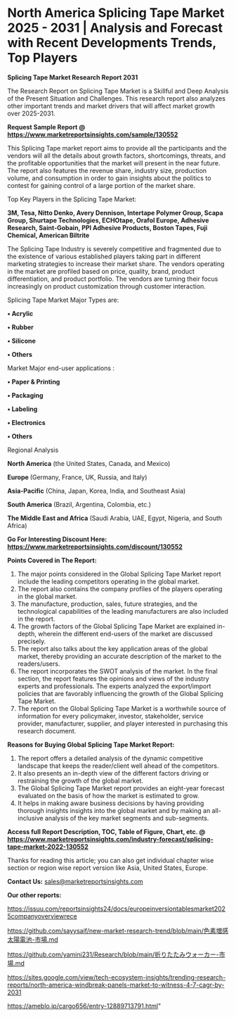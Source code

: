# North America Splicing Tape Market 2025 - 2031 | Analysis and Forecast with Recent Developments Trends, Top Players

<strong>Splicing Tape Market Research Report 2031</strong>

The Research Report on Splicing Tape Market is a Skillful and Deep Analysis of the Present Situation and Challenges. This research report also analyzes other important trends and market drivers that will affect market growth over 2025-2031.

<strong>Request Sample Report @ <a href=https://www.marketreportsinsights.com/sample/130552>https://www.marketreportsinsights.com/sample/130552</a></strong>

This Splicing Tape market report aims to provide all the participants and the vendors will all the details about growth factors, shortcomings, threats, and the profitable opportunities that the market will present in the near future. The report also features the revenue share, industry size, production volume, and consumption in order to gain insights about the politics to contest for gaining control of a large portion of the market share.

Top Key Players in the Splicing Tape Market:

<strong>3M, Tesa, Nitto Denko, Avery Dennison, Intertape Polymer Group, Scapa Group, Shurtape Technologies, ECHOtape, Orafol Europe, Adhesive Research, Saint-Gobain, PPI Adhesive Products, Boston Tapes, Fuji Chemical, American Biltrite</strong>

The Splicing Tape Industry is severely competitive and fragmented due to the existence of various established players taking part in different marketing strategies to increase their market share. The vendors operating in the market are profiled based on price, quality, brand, product differentiation, and product portfolio. The vendors are turning their focus increasingly on product customization through customer interaction.

Splicing Tape Market Major Types are:

<strong>• Acrylic

• Rubber

• Silicone

• Others</strong>

Market Major end-user applications :

<strong>• Paper & Printing

• Packaging

• Labeling

• Electronics

• Others</strong>

Regional Analysis

</u><strong><b>North America</b></strong> (the United States, Canada, and Mexico)

<strong><b>Europe </b></strong>(Germany, France, UK, Russia, and Italy)

<strong><b>Asia-Pacific</b></strong> (China, Japan, Korea, India, and Southeast Asia)

<strong><b>South America</b></strong> (Brazil, Argentina, Colombia, etc.)

<strong><b>The Middle East and Africa</b></strong> (Saudi Arabia, UAE, Egypt, Nigeria, and South Africa)

<strong>Go For Interesting Discount Here: <a href=https://www.marketreportsinsights.com/discount/130552>https://www.marketreportsinsights.com/discount/130552</a></strong>

<strong>Points Covered in The Report:</strong>
<ol>
  <li>The major points considered in the Global Splicing Tape Market report include the leading competitors operating in the global market.</li>
  <li>The report also contains the company profiles of the players operating in the global market.</li>
  <li>The manufacture, production, sales, future strategies, and the technological capabilities of the leading manufacturers are also included in the report.</li>
  <li>The growth factors of the Global Splicing Tape Market are explained in-depth, wherein the different end-users of the market are discussed precisely.</li>
  <li>The report also talks about the key application areas of the global market, thereby providing an accurate description of the market to the readers/users.</li>
  <li>The report incorporates the SWOT analysis of the market. In the final section, the report features the opinions and views of the industry experts and professionals. The experts analyzed the export/import policies that are favorably influencing the growth of the Global Splicing Tape Market.</li>
  <li>The report on the Global Splicing Tape Market is a worthwhile source of information for every policymaker, investor, stakeholder, service provider, manufacturer, supplier, and player interested in purchasing this research document.</li>
</ol>
<strong>Reasons for Buying Global Splicing Tape Market Report:</strong>

<ol>
  <li>The report offers a detailed analysis of the dynamic competitive landscape that keeps the reader/client well ahead of the competitors.</li>
  <li>It also presents an in-depth view of the different factors driving or restraining the growth of the global market.</li>
  <li>The Global Splicing Tape Market report provides an eight-year forecast evaluated on the basis of how the market is estimated to grow.</li>
  <li>It helps in making aware business decisions by having providing thorough insights insights into the global market and by making an all-inclusive analysis of the key market segments and sub-segments.</li>
</ol>
<strong>Access full Report Description, TOC, Table of Figure, Chart, etc. @ <a href=https://www.marketreportsinsights.com/industry-forecast/splicing-tape-market-2022-130552>https://www.marketreportsinsights.com/industry-forecast/splicing-tape-market-2022-130552</a></strong>


Thanks for reading this article; you can also get individual chapter wise section or region wise report version like Asia, United States, Europe.

<strong>Contact Us:</strong>
sales@marketreportsinsights.com

<strong>Our other reports:</strong>

<a href=https://issuu.com/reportsinsights24/docs/europeinversiontablesmarket2025companyoverviewrece>https://issuu.com/reportsinsights24/docs/europeinversiontablesmarket2025companyoverviewrece</a>

<a href=https://github.com/sayysaif/new-market-research-trend/blob/main/色素増感太陽電池-市場.md>https://github.com/sayysaif/new-market-research-trend/blob/main/色素増感太陽電池-市場.md</a>

<a href=https://github.com/yamini231/Research/blob/main/折りたたみウォーカー-市場.md>https://github.com/yamini231/Research/blob/main/折りたたみウォーカー-市場.md</a>

<a href=https://sites.google.com/view/tech-ecosystem-insights/trending-research-reports/north-america-windbreak-panels-market-to-witness-4-7-cagr-by-2031>https://sites.google.com/view/tech-ecosystem-insights/trending-research-reports/north-america-windbreak-panels-market-to-witness-4-7-cagr-by-2031</a>

<a href=https://ameblo.jp/cargo656/entry-12889713791.html>https://ameblo.jp/cargo656/entry-12889713791.html</a>"
